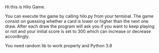 Hi this is Hilo Game.

You can execute the game by calling hilo.py from your terminal. The game consist on guessing whether a card is lower
or higher than the next one draw. After each draw the program will ask you if you want to keep playing or not and your initial score is set to 300 which can increase or decrease accordingly.

You need random lib to work properly and Python 3.8
